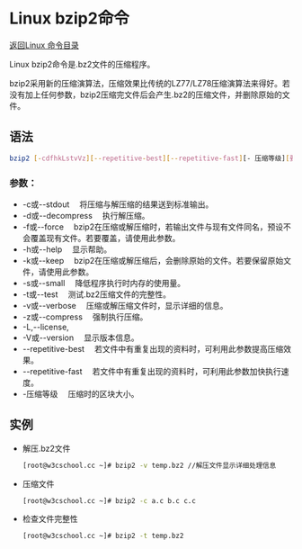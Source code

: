 # Linux bzip2命令
[返回Linux 命令目录](11.Linux命令大全.md)

Linux bzip2命令是.bz2文件的压缩程序。

bzip2采用新的压缩演算法，压缩效果比传统的LZ77/LZ78压缩演算法来得好。若没有加上任何参数，bzip2压缩完文件后会产生.bz2的压缩文件，并删除原始的文件。


## 语法
```bash
bzip2 [-cdfhkLstvVz][--repetitive-best][--repetitive-fast][- 压缩等级][要压缩的文件]
```
### 参数：

* -c或--stdout 　将压缩与解压缩的结果送到标准输出。
* -d或--decompress 　执行解压缩。
* -f或--force 　bzip2在压缩或解压缩时，若输出文件与现有文件同名，预设不会覆盖现有文件。若要覆盖，请使用此参数。
* -h或--help 　显示帮助。
* -k或--keep 　bzip2在压缩或解压缩后，会删除原始的文件。若要保留原始文件，请使用此参数。
* -s或--small 　降低程序执行时内存的使用量。
* -t或--test 　测试.bz2压缩文件的完整性。
* -v或--verbose 　压缩或解压缩文件时，显示详细的信息。
* -z或--compress 　强制执行压缩。
* -L,--license,
* -V或--version 　显示版本信息。
* --repetitive-best 　若文件中有重复出现的资料时，可利用此参数提高压缩效果。
* --repetitive-fast 　若文件中有重复出现的资料时，可利用此参数加快执行速度。
* -压缩等级 　压缩时的区块大小。

## 实例

* 解压.bz2文件
    ```bash
    [root@w3cschool.cc ~]# bzip2 -v temp.bz2 //解压文件显示详细处理信息 
    ```

* 压缩文件
    ```bash
    [root@w3cschool.cc ~]# bzip2 -c a.c b.c c.c
    ```

* 检查文件完整性
    ```bash
    [root@w3cschool.cc ~]# bzip2 -t temp.bz2
    ```